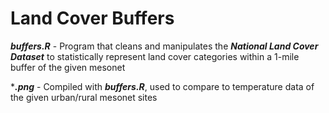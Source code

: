 # Land Cover Buffers

***buffers.R*** - Program that cleans and manipulates the ***National Land Cover Dataset*** to statistically represent land cover categories within a 1-mile buffer of the given mesonet

****.png*** - Compiled with ***buffers.R***, used to compare to temperature data of the given urban/rural mesonet sites
